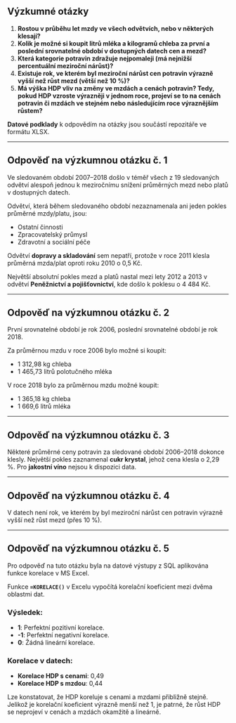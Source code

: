 ## Výzkumné otázky

1. **Rostou v průběhu let mzdy ve všech odvětvích, nebo v některých klesají?**
2. **Kolik je možné si koupit litrů mléka a kilogramů chleba za první a poslední srovnatelné období v dostupných datech cen a mezd?**
3. **Která kategorie potravin zdražuje nejpomaleji (má nejnižší percentuální meziroční nárůst)?**
4. **Existuje rok, ve kterém byl meziroční nárůst cen potravin výrazně vyšší než růst mezd (větší než 10 %)?**
5. **Má výška HDP vliv na změny ve mzdách a cenách potravin? Tedy, pokud HDP vzroste výrazněji v jednom roce, projeví se to na cenách potravin či mzdách ve stejném nebo následujícím roce výraznějším růstem?**

**Datové podklady** k odpovědím na otázky jsou součástí repozitáře ve formátu XLSX.

---

## Odpověď na výzkumnou otázku č. 1

Ve sledovaném období 2007–2018 došlo v téměř všech z 19 sledovaných odvětví alespoň jednou k meziročnímu snížení průměrných mezd nebo platů v dostupných datech. 

Odvětví, která během sledovaného období nezaznamenala ani jeden pokles průměrné mzdy/platu, jsou:  
- Ostatní činnosti  
- Zpracovatelský průmysl  
- Zdravotní a sociální péče  

Odvětví **dopravy a skladování** sem nepatří, protože v roce 2011 klesla průměrná mzda/plat oproti roku 2010 o 0,5 Kč.

Největší absolutní pokles mezd a platů nastal mezi lety 2012 a 2013 v odvětví **Peněžnictví a pojišťovnictví**, kde došlo k poklesu o 4 484 Kč.

---

## Odpověď na výzkumnou otázku č. 2

První srovnatelné období je rok 2006, poslední srovnatelné období je rok 2018.

Za průměrnou mzdu v roce 2006 bylo možné si koupit:  
- 1 312,98 kg chleba  
- 1 465,73 litrů polotučného mléka  

V roce 2018 bylo za průměrnou mzdu možné koupit:  
- 1 365,18 kg chleba  
- 1 669,6 litrů mléka

---

## Odpověď na výzkumnou otázku č. 3

Některé průměrné ceny potravin za sledované období 2006–2018 dokonce klesly. Největší pokles zaznamenal **cukr krystal**, jehož cena klesla o 2,29 %. Pro **jakostní víno** nejsou k dispozici data.

---

## Odpověď na výzkumnou otázku č. 4

V datech není rok, ve kterém by byl meziroční nárůst cen potravin výrazně vyšší než růst mezd (přes 10 %).

---

## Odpověď na výzkumnou otázku č. 5

Pro odpověď na tuto otázku byla na datové výstupy z SQL aplikována funkce korelace v MS Excel.


Funkce **`=KORELACE()`** v Excelu vypočítá korelační koeficient mezi dvěma oblastmi dat.


### Výsledek:
- **1**: Perfektní pozitivní korelace.
- **-1**: Perfektní negativní korelace.
- **0**: Žádná lineární korelace.

### Korelace v datech:
- **Korelace HDP s cenami**: 0,49
- **Korelace HDP s mzdou**: 0,44

Lze konstatovat, že HDP koreluje s cenami a mzdami přibližně stejně. Jelikož je korelační koeficient výrazně menší než 1, je patrné, že růst HDP se neprojeví v cenách a mzdách okamžitě a lineárně.
